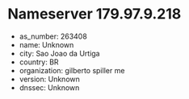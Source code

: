 # Nameserver 179.97.9.218

* as_number: 263408
* name: Unknown
* city: Sao Joao da Urtiga
* country: BR
* organization: gilberto spiller me
* version: Unknown
* dnssec: Unknown

